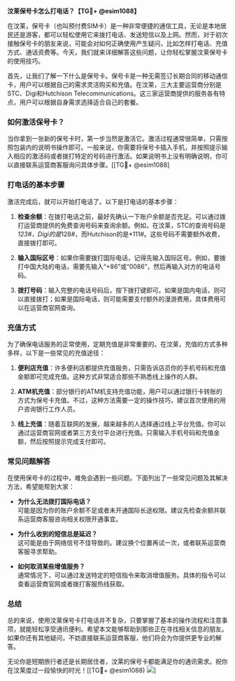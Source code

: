 **汶莱保号卡怎么打电话？【TG💪+ @esim1088】**

在汶莱，保号卡（也叫预付费SIM卡）是一种非常便捷的通信工具，无论是本地居民还是游客，都可以轻松使用它来拨打电话、发送短信以及上网。然而，对于初次接触保号卡的朋友来说，可能会对如何正确使用产生疑问，比如怎样打电话、充值方式、通话资费等。今天，我们就来详细解答这些问题，让你轻松掌握汶莱保号卡的使用技巧。

首先，让我们了解一下什么是保号卡。保号卡是一种无需签订长期合同的移动通信卡，用户可以根据自己的需求灵活购买和充值。在汶莱，三大主要运营商分别是STC、Digi和Hutchison Telecommunications。这三家运营商提供的服务各有特点，用户可以根据自身需求选择适合自己的套餐。

### 如何激活保号卡？

当你拿到一张新的保号卡时，第一步当然是激活它。激活过程通常很简单，只需按照包装内的说明书操作即可。一般来说，你需要将保号卡插入手机，并按照提示输入相应的激活码或者拨打特定的号码进行激活。如果说明书上没有明确说明，你可以直接联系运营商客服询问具体步骤。[[TG💪+ @esim1088]

### 打电话的基本步骤

激活完成后，就可以开始打电话了。以下是打电话的基本步骤：

1. **检查余额**：在拨打电话之前，最好先确认一下账户余额是否充足。可以通过拨打运营商提供的免费查询号码来查询余额。例如，在汶莱，STC的查询号码是*123#，Digi的是*128#，而Hutchison的是*111#。这些号码不需要额外收费，直接拨打即可。

2. **输入国际区号**：如果你需要拨打国际电话，记得先输入国际区号。例如，要拨打中国大陆的电话，需要先输入“+86”或“0086”，然后再输入对方的电话号码。

3. **拨打号码**：输入完整的电话号码后，按下拨打键即可。如果是国内电话，则可以直接拨打；如果是国际电话，则可能需要支付额外的漫游费用，具体费用可以在运营商官网查询。

### 充值方式

为了确保电话服务的正常使用，定期充值是非常重要的。在汶莱，充值的方式多种多样，以下是一些常见的充值途径：

1. **便利店充值**：许多便利店都提供充值服务，只需告诉店员你的手机号码和充值金额即可完成充值。这种方式非常适合那些不熟悉线上操作的人群。

2. **ATM机充值**：部分银行的ATM机支持充值功能，用户可以通过银行卡转账的方式为保号卡充值。不过，这种方法需要一定的操作技巧，建议首次使用的用户咨询银行工作人员。

3. **线上充值**：随着互联网的发展，越来越多的人选择通过线上平台充值。你可以通过运营商官网或者第三方支付平台进行充值。只需输入手机号码和充值金额，然后按照提示完成支付即可。

### 常见问题解答

在使用保号卡的过程中，难免会遇到一些问题。下面列出了一些常见问题及其解决方法，希望能帮到大家：

- **为什么无法拨打国际电话？**  
  可能是因为你的账户余额不足或者未开通国际长途权限。建议先检查余额并联系运营商客服咨询相关权限开通事宜。

- **为什么收到的短信总是延迟？**  
  这可能是由于网络信号不佳导致的。建议换个位置再试一次，或者联系运营商客服寻求帮助。

- **如何取消某些增值服务？**  
  通常情况下，可以通过发送特定的短信指令来取消增值服务。具体的指令可以查看运营商官网或者拨打客服热线获取。

### 总结

总的来说，使用汶莱保号卡打电话并不复杂，只要掌握了基本的操作流程和注意事项，就能轻松享受通讯便利。希望本文能够帮助到那些正在寻找相关信息的朋友。如果你还有其他疑问，不妨直接联系运营商客服，他们将会为你提供更专业的解答。

无论你是短期旅行者还是长期居住者，汶莱的保号卡都能满足你的通讯需求。祝你在汶莱度过一段愉快的时光！[[TG💪+ @esim1088) ![](https://i.postimg.cc/4NQfJmqS/Snipaste-2025-05-13-00-14-12.png)]